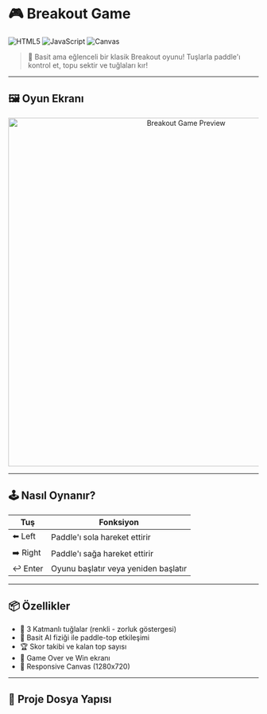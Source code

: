 # 🎮 Breakout Game

![HTML5](https://img.shields.io/badge/HTML5-E34F26?style=for-the-badge&logo=html5&logoColor=white)
![JavaScript](https://img.shields.io/badge/JavaScript-F7DF1E?style=for-the-badge&logo=javascript&logoColor=black)
![Canvas](https://img.shields.io/badge/Canvas-2D-black?style=for-the-badge)

> 🎉 Basit ama eğlenceli bir klasik Breakout oyunu! Tuşlarla paddle'ı kontrol et, topu sektir ve tuğlaları kır!

---

## 🖼️ Oyun Ekranı

<p align="center">
  <img src="https://user-images.githubusercontent.com/00000000/breakout-preview.gif" alt="Breakout Game Preview" width="700">
</p>

---

## 🕹️ Nasıl Oynanır?

| Tuş         | Fonksiyon               |
|-------------|--------------------------|
| ⬅️ Left     | Paddle'ı sola hareket ettirir |
| ➡️ Right    | Paddle'ı sağa hareket ettirir |
| ↩️ Enter    | Oyunu başlatır veya yeniden başlatır |

---

## 📦 Özellikler

- 🧱 3 Katmanlı tuğlalar (renkli - zorluk göstergesi)
- 🧠 Basit AI fiziği ile paddle-top etkileşimi
- 🏆 Skor takibi ve kalan top sayısı
- 🧨 Game Over ve Win ekranı
- 📐 Responsive Canvas (1280x720)

---

## 📁 Proje Dosya Yapısı

